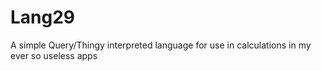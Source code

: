 # Lang29
A simple Query/Thingy interpreted language for use in calculations in my ever so useless apps
